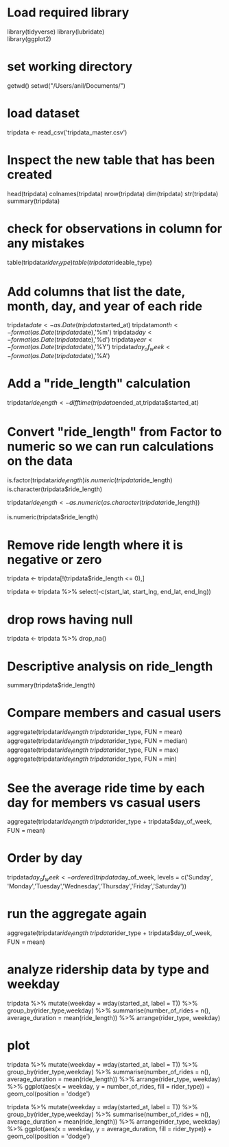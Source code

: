 # Load required library
library(tidyverse) 
library(lubridate)  
library(ggplot2) 

# set working directory
getwd()
setwd("/Users/anil/Documents/")

# load dataset
tripdata <- read_csv('tripdata_master.csv')

# Inspect the new table that has been created
head(tripdata)
colnames(tripdata)
nrow(tripdata)
dim(tripdata)
str(tripdata)
summary(tripdata)

# check for observations in column for any mistakes
table(tripdata$rider_type)
table(tripdata$rideable_type)

# Add columns that list the date, month, day, and year of each ride
tripdata$date <- as.Date(tripdata$started_at)
tripdata$month <- format(as.Date(tripdata$date),'%m')
tripdata$day <- format(as.Date(tripdata$date),'%d')
tripdata$year <- format(as.Date(tripdata$date),'%Y')
tripdata$day_of_week <- format(as.Date(tripdata$date),'%A')

# Add a "ride_length" calculation
tripdata$ride_length <- difftime(tripdata$ended_at,tripdata$started_at)

# Convert "ride_length" from Factor to numeric so we can run calculations on the data
is.factor(tripdata$ride_length)
is.numeric(tripdata$ride_length)
is.character(tripdata$ride_length)

tripdata$ride_length <- as.numeric(as.character(tripdata$ride_length))

is.numeric(tripdata$ride_length)

# Remove ride length where it is negative or zero
tripdata <- tripdata[!(tripdata$ride_length <= 0),]

tripdata <- tripdata %>% 
                select(-c(start_lat, start_lng, end_lat, end_lng))

# drop rows having null
tripdata <- tripdata %>% drop_na()

# Descriptive analysis on ride_length
summary(tripdata$ride_length)

# Compare members and casual users
aggregate(tripdata$ride_length ~ tripdata$rider_type, FUN = mean)
aggregate(tripdata$ride_length ~ tripdata$rider_type, FUN = median)
aggregate(tripdata$ride_length ~ tripdata$rider_type, FUN = max)
aggregate(tripdata$ride_length ~ tripdata$rider_type, FUN = min)

# See the average ride time by each day for members vs casual users
aggregate(tripdata$ride_length ~ tripdata$rider_type + 
            tripdata$day_of_week, FUN = mean)

# Order by day
tripdata$day_of_week <- ordered(tripdata$day_of_week, levels = c('Sunday',
                        'Monday','Tuesday','Wednesday','Thursday','Friday','Saturday'))

# run the aggregate again
aggregate(tripdata$ride_length ~ tripdata$rider_type + 
            tripdata$day_of_week, FUN = mean)

# analyze ridership data by type and weekday

tripdata %>% mutate(weekday = wday(started_at, label = T)) %>% 
  group_by(rider_type,weekday) %>% 
  summarise(number_of_rides = n(), average_duration = mean(ride_length)) %>% 
  arrange(rider_type, weekday)

# plot
tripdata %>% mutate(weekday = wday(started_at, label = T)) %>% 
  group_by(rider_type,weekday) %>% 
  summarise(number_of_rides = n(), average_duration = mean(ride_length)) %>% 
  arrange(rider_type, weekday) %>% 
  ggplot(aes(x = weekday, y = number_of_rides, fill = rider_type)) +
                    geom_col(position = 'dodge')


tripdata %>% mutate(weekday = wday(started_at, label = T)) %>% 
  group_by(rider_type,weekday) %>% 
  summarise(number_of_rides = n(), average_duration = mean(ride_length)) %>% 
  arrange(rider_type, weekday) %>% 
  ggplot(aes(x = weekday, y = average_duration, fill = rider_type)) +
  geom_col(position = 'dodge')



























